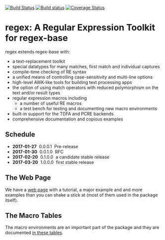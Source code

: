 [![Build Status](https://travis-ci.org/iconnect/regex.svg?branch=master)](https://travis-ci.org/iconnect/regex)
[![Build status](https://ci.appveyor.com/api/projects/status/9gqs37u3h1mlc02b/branch/master?svg=true)](https://ci.appveyor.com/project/engineerirngirisconnectcouk/regex/branch/master)
[![Coverage Status](https://coveralls.io/repos/github/RNCryptor/regex/badge.svg?branch=master)](https://coveralls.io/github/iconnect/regex?branch=master)

# regex: A Regular Expression Toolkit for regex-base

regex extends regex-base with:

  * a text-replacement toolkit
  * special datatypes for many matches, first match and individual captures
  * compile-time checking of RE syntax
  * a unified means of controlling case-sensitivity and multi-line options
  * high-level AWK-like tools for building text processing apps
  * the option of using match operators with reduced polymorphism on the
    text and/or result types
  * regular expression macros including
      + a number of useful RE macros
      + a test bench for testing and documenting new macro environments
  * built-in support for the TDFA and PCRE backends
  * comprehensive documentation and copious examples


Schedule
--------

  * **2017-01-27**&nbsp;&nbsp;0.0.0.1&nbsp;&nbsp;Pre-release
  * **2017-01-30**&nbsp;&nbsp;0.0.1.0&nbsp;&nbsp;RFC
  * **2017-02-20**&nbsp;&nbsp;0.1.0.0&nbsp;&nbsp;a candidate stable release
  * **2017-03-20**&nbsp;&nbsp;1.0.0.0&nbsp;&nbsp;first stable release


The Web Page
------------

We have a [web page](https://iconnect.github.io/regex/) with a tutorial,
a major example and and more examples than you can shake a stick at (most
of them used in the package itself).


The Macro Tables
----------------

The macro environments are an important part of the package and they
are documented [in these tables](tables).
